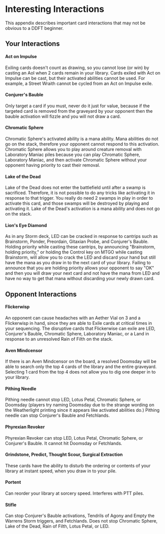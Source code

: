 # Interesting Interactions

This appendix describes important card interactions that may not be obvious to a
DDFT beginner.

## Your Interactions

#### Act on Impulse

Exiling cards doesn't count as drawing, so you cannot lose (or win) by casting
an AoI when 2 cards remain in your library. Cards exiled with Act on Impulse can
be cast, but their activated abilities cannot be used. For example, a Street
Wraith cannot be cycled from an Act on Impulse exile.

#### Conjurer's Bauble

Only target a card if you must, never do it just for value, because if the
targeted card is removed from the graveyard by your opponent then the bauble
activation will fizzle and you will not draw a card.

#### Chromatic Sphere

Chromatic Sphere's activated ability is a mana ability. Mana abilities do not go
on the stack, therefore your opponent cannot respond to this activation.
Chromatic Sphere allows you to play around creature removal with Laboratory
Maniac piles because you can play Chromatic Sphere, Laboratory Maniac, and then
activate Chromatic Sphere without your opponent having priority to cast their
removal.

#### Lake of the Dead

Lake of the Dead does not enter the battlefield until after a swamp is
sacrificed. Therefore, it is not possible to do any tricks like activating it in
response to that trigger. You really do need 2 swamps in play in order to
activate this card, and those swamps will be destroyed by playing and activating
it. Lake of the Dead's activation is a mana ability and does not go on the
stack.

#### Lion's Eye Diamond

As in any Storm deck, LED can be cracked in response to cantrips such as
Brainstorm, Ponder, Preordain, Gitaxian Probe, and Conjurer's Bauble. Holding
priority while casting these cantrips, by announcing "Brainstorm, holding
priority," or holding the Control key on MTGO while casting Brainstorm, will
allow you to crack the LED and discard your hand but still have the mana as you
draw in to the next card of your library. Failing to announce that you are
holding priority allows your opponent to say "OK" and then you will draw your
next card and not have the mana from LED and have no way to get that mana
without discarding your newly drawn card.

## Opponent Interactions

#### Flickerwisp

An opponent can cause headaches with an Aether Vial on 3 and a Flickerwisp in
hand, since they are able to Exile cards at critical times in your sequencing.
The disruptive cards that Flickerwise can exile are LED, Conjurer's Bauble,
Chromatic Sphere, Laboratory Maniac, or a Land in response to an unresolved Rain
of Filth on the stack.

#### Aven Mindcensor

If there is an Aven Mindcensor on the board, a resolved Doomsday will be able to
search only the top 4 cards of the library and the entire graveyard. Selecting 1
card from the top 4 does not allow you to dig one deeper in to your library.

#### Pithing Needle

Pithing needle cannot stop LED, Lotus Petal, Chromatic Sphere, or Doomsday
(players try naming Doomsday due to the strange wording on the Weatherlight
printing since it appears like activated abilities do.) Pithing needle can stop
Conjurer's Bauble and Fetchlands.

#### Phyrexian Revoker

Phyrexian Revoker can stop LED, Lotus Petal, Chromatic Sphere, or Conjurer's
Bauble. It cannot hit Doomsday or Fetchlands.

#### Grindstone, Predict, Thought Scour, Surgical Extraction

These cards have the ability to disturb the ordering or contents of your library
at instant speed, when you draw in to your pile.

#### Portent

Can reorder your library at sorcery speed. Interferes with PTT piles.

#### Stifle

Can stop Conjurer's Bauble activations, Tendrils of Agony and Empty the Warrens
Storm triggers, and Fetchlands. Does not stop Chromatic Sphere, Lake of the
Dead, Rain of Filth, Lotus Petal, or LED.
